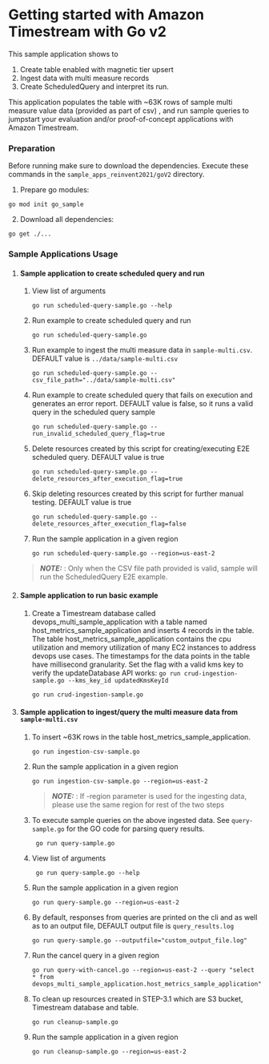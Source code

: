 # Getting started with Amazon Timestream with Go v2

This sample application shows to
1. Create table enabled with magnetic tier upsert
2. Ingest data with multi measure records
3. Create ScheduledQuery and interpret its run.

This application populates the table with ~63K rows of sample  multi measure value data (provided as part of csv) , and run sample queries to jumpstart your evaluation and/or proof-of-concept applications with Amazon Timestream.

### Preparation
Before running make sure to download the dependencies. Execute these commands in the `sample_apps_reinvent2021/goV2` directory.
1. Prepare go modules:
```
go mod init go_sample
```
2. Download all dependencies:
```
go get ./...
```

### Sample Applications Usage
1. #### Sample application to create scheduled query and run
     1. View list of arguments
         ```
         go run scheduled-query-sample.go --help
         ```   
     2. Run example to create scheduled query and run
        ```
        go run scheduled-query-sample.go
        ```
     3. Run example to ingest the multi measure data in `sample-multi.csv`. DEFAULT value is `../data/sample-multi.csv`
        ```
        go run scheduled-query-sample.go --csv_file_path="../data/sample-multi.csv"
        ```
     4. Run example to create scheduled query that fails on execution and generates an error report. DEFAULT value is false,
        so it runs a valid query in the scheduled query sample
        ```
        go run scheduled-query-sample.go --run_invalid_scheduled_query_flag=true
        ```
     5. Delete resources created by this script for creating/executing E2E scheduled query. DEFAULT value is true
        ```
        go run scheduled-query-sample.go --delete_resources_after_execution_flag=true
        ```
     6. Skip deleting resources created by this script for further manual testing. DEFAULT value is true
        ```
        go run scheduled-query-sample.go --delete_resources_after_execution_flag=false
        ```
     7. Run the sample application in a given region
        ```
        go run scheduled-query-sample.go --region=us-east-2
        ```
   >**_NOTE:_** : Only when the CSV file path provided is valid, sample will run the ScheduledQuery E2E example.

2. #### Sample application to run basic example
     1. Create a Timestream database called devops_multi_sample_application with a table named
        host_metrics_sample_application and inserts 4 records in the table.
        The table host_metrics_sample_application contains the cpu utilization and memory utilization of many EC2 instances to
        address devops use cases. The timestamps for the data points in the table have millisecond granularity. Set the flag
        with a valid kms key to verify the updateDatabase API works:
        `go run crud-ingestion-sample.go --kms_key_id updatedKmsKeyId`
        ```
        go run crud-ingestion-sample.go
        ```

3. #### Sample application to ingest/query the multi measure data from `sample-multi.csv`
     1. To insert ~63K rows in the table host_metrics_sample_application.
        ```
        go run ingestion-csv-sample.go
        ```
     2. Run the sample application in a given region
        ```
        go run ingestion-csv-sample.go --region=us-east-2
        ```
        >**_NOTE:_** : If -region parameter is used for the ingesting data, please use the same region for rest of the two steps

     3. To execute sample queries on the above ingested data. See `query-sample.go` for the GO code for parsing query results.
         ```
          go run query-sample.go
         ```
     4. View list of arguments
        ```
         go run query-sample.go --help
        ```
     5. Run the sample application in a given region
        ```
        go run query-sample.go --region=us-east-2
        ```
     6. By default, responses from queries are printed on the cli and as well as to an output file, DEFAULT output file is `query_results.log`
        ```
        go run query-sample.go --outputfile="custom_output_file.log"
        ```
     7. Run the cancel query in a given region
        ```
        go run query-with-cancel.go --region=us-east-2 --query "select * from devops_multi_sample_application.host_metrics_sample_application"
        ```

     8. To clean up resources created in STEP-3.1 which are S3 bucket, Timestream database and table.
         ```
         go run cleanup-sample.go
        ```
     9. Run the sample application in a given region
         ```
         go run cleanup-sample.go --region=us-east-2
        ```
